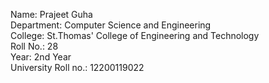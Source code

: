  Name: Prajeet Guha <br/>
 Department: Computer Science and Engineering <br/>
 College: St.Thomas' College of Engineering and Technology <br/>
 Roll No.: 28 <br/>
 Year: 2nd Year <br/>
 University Roll no.: 12200119022
